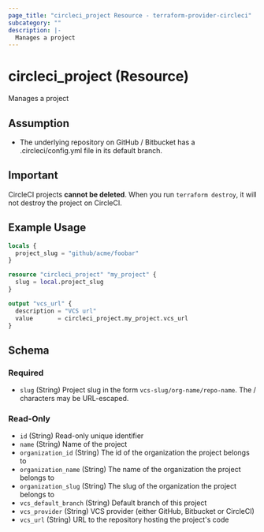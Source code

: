 ```yaml
---
page_title: "circleci_project Resource - terraform-provider-circleci"
subcategory: ""
description: |-
  Manages a project
---
```


# circleci_project (Resource)

Manages a project

## Assumption

- The underlying repository on GitHub / Bitbucket has a .circleci/config.yml file in its default branch.

## Important

CircleCI projects **cannot be deleted**.
When you run `terraform destroy`, it will not destroy the project on CircleCI.

## Example Usage

```terraform
locals {
  project_slug = "github/acme/foobar"
}

resource "circleci_project" "my_project" {
  slug = local.project_slug
}

output "vcs_url" {
  description = "VCS url"
  value       = circleci_project.my_project.vcs_url
}
```

<!-- schema generated by tfplugindocs -->
## Schema

### Required

- `slug` (String) Project slug in the form `vcs-slug/org-name/repo-name`. The / characters may be URL-escaped.

### Read-Only

- `id` (String) Read-only unique identifier
- `name` (String) Name of the project
- `organization_id` (String) The id of the organization the project belongs to
- `organization_name` (String) The name of the organization the project belongs to
- `organization_slug` (String) The slug of the organization the project belongs to
- `vcs_default_branch` (String) Default branch of this project
- `vcs_provider` (String) VCS provider (either GitHub, Bitbucket or CircleCI)
- `vcs_url` (String) URL to the repository hosting the project's code
